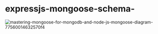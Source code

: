 # expressjs-mongoose-schema-

![mastering-mongoose-for-mongodb-and-node-js-mongoose-diagram-77560014632570f4](https://user-images.githubusercontent.com/93249038/219943754-2c5a9141-78b9-458f-aecd-de829e9bf07b.png)
